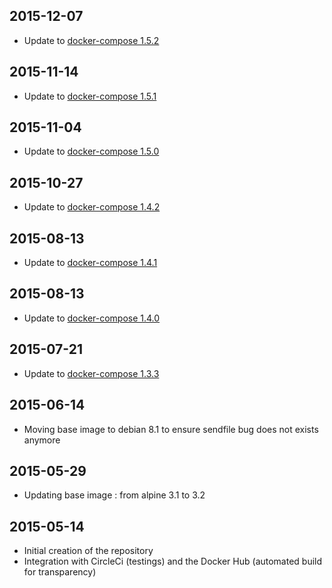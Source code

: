 
## 2015-12-07
* Update to [docker-compose 1.5.2](https://github.com/docker/compose/releases/tag/1.5.2) 

## 2015-11-14
* Update to [docker-compose 1.5.1](https://github.com/docker/compose/releases/tag/1.5.1) 

## 2015-11-04
* Update to [docker-compose 1.5.0](https://github.com/docker/compose/releases/tag/1.5.0) 

## 2015-10-27
* Update to [docker-compose 1.4.2](https://github.com/docker/compose/releases/tag/1.4.2) 

## 2015-08-13
* Update to [docker-compose 1.4.1](https://github.com/docker/compose/releases/tag/1.4.1) 

## 2015-08-13
* Update to [docker-compose 1.4.0](https://github.com/docker/compose/releases/tag/1.4.0) 

## 2015-07-21
* Update to [docker-compose 1.3.3](https://github.com/docker/compose/releases/tag/1.3.3) 

## 2015-06-14
* Moving base image to debian 8.1 to ensure sendfile bug does not exists anymore

## 2015-05-29
* Updating base image : from alpine 3.1 to 3.2

## 2015-05-14
* Initial creation of the repository
* Integration with CircleCi (testings) and the Docker Hub (automated build for transparency)
